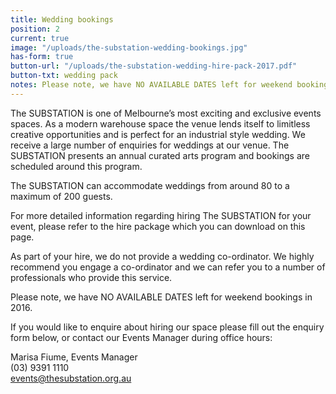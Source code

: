 ```yaml
---
title: Wedding bookings
position: 2
current: true
image: "/uploads/the-substation-wedding-bookings.jpg"
has-form: true
button-url: "/uploads/the-substation-wedding-hire-pack-2017.pdf"
button-txt: wedding pack
notes: Please note, we have NO AVAILABLE DATES left for weekend bookings in 2016.
---
```


<!-- http://jekyllrb.com/docs/templates/#link -->

The SUBSTATION is one of Melbourne’s most exciting and exclusive events spaces. As a modern warehouse space the venue lends itself to limitless creative opportunities and is perfect for an industrial style wedding.  We receive a large number of enquiries for weddings at our venue. The SUBSTATION presents an annual curated arts program and bookings are scheduled around this program.

The SUBSTATION can accommodate weddings from around 80 to a maximum of 200 guests.

For more detailed information regarding hiring The SUBSTATION for your event, please refer to the hire package which you can download on this page.

As part of your hire, we do not provide a wedding co-ordinator. We highly recommend you engage a co-ordinator and we can refer you to a number of professionals who provide this service.

Please note, we have NO AVAILABLE DATES left for weekend bookings in 2016.

If you would like to enquire about hiring our space please fill out the enquiry form below, or contact our Events Manager during office hours:

Marisa Fiume, Events Manager<br>
(03) 9391 1110<br>
[events@thesubstation.org.au](events@thesubstation.org.au)
